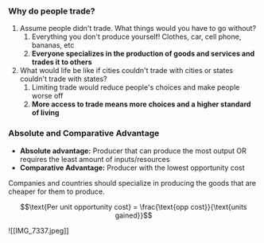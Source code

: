 ### Why do people trade?
1. Assume people didn't trade. What things would you have to go without?
	1. Everything you don't produce yourself! Clothes, car, cell phone, bananas, etc
	2. **Everyone specializes in the production of goods and services and trades it to others**
2. What would life be like if cities couldn't trade with cities or states couldn't trade with states?
	1. Limiting trade would reduce people's choices and make people worse off
	2. **More access to trade means more choices and a higher standard of living**

### Absolute and Comparative Advantage
- **Absolute advantage:** Producer that can produce the most output OR requires the least amount of inputs/resources
- **Comparative Advantage:** Producer with the lowest opportunity cost

Companies and countries should specialize in producing the goods that are cheaper for them to produce.

$$\text{Per unit opportunity cost} = \frac{\text{opp cost}}{\text{units gained}}$$

![[IMG_7337.jpeg]]